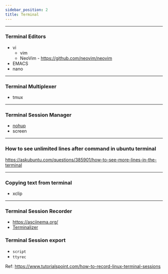 ```yaml
---
sidebar_position: 2
title: Terminal
---
```

----
### Terminal Editors
- vi
  - vim
  - NeoVim - https://github.com/neovim/neovim
- EMACS
- nano

----
### Terminal Multiplexer
- tmux

----
### Terminal Session Manager
- [nohup](https://www.digitalocean.com/community/tutorials/nohup-command-in-linux)
- screen

----
### How to see unlimited lines after command in ubuntu terminal

https://askubuntu.com/questions/385901/how-to-see-more-lines-in-the-terminal

----
### Copying text from terminal

- xclip

---
### Terminal Session Recorder

- https://asciinema.org/
- [Terminalizer](https://github.com/faressoft/terminalizer)

### Terminal Session export 

- `script`
- `ttyrec`

Ref: https://www.tutorialspoint.com/how-to-record-linux-terminal-sessions